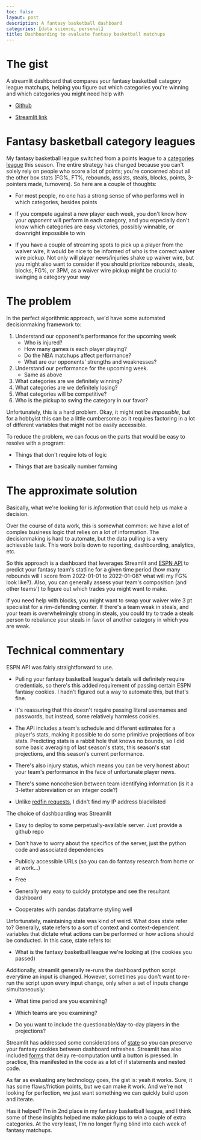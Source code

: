 ```yaml
---
toc: false
layout: post
description: A fantasy basketball dashboard
categories: [data science, personal]
title: Dashboarding to evaluate fantasy basketball matchups
---
```


# The gist

A streamlit dashboard that compares your fantasy basketball category league matchups, helping you figure out which categories you're winning and which categories you might need help with

- [Github](https://github.com/ahy3nz/catsketball)

- [Streamlit link](https://share.streamlit.io/ahy3nz/catsketball/main/catsketball/app.py)

# Fantasy basketball category leagues

My fantasy basketball league switched from a points league to a [categories league](https://sports.yahoo.com/fantasy-basketball-draft-cheat-sheet-for-category-leagues-211118357.html#:~:text=The%20eight%20default%20categories%20are,cat%20and%209%2Dcat%20leagues) this season.
The entire strategy has changed because you can't solely rely on people who score a lot of points; you're concerned about all the other box stats (FG%, FT%, rebounds, assists, steals, blocks, points, 3-pointers made, turnovers).
So here are a couple of thoughts:

- For most people, no one has a strong sense of who performs well in which categories, besides points

- If you compete against a new player each week, you don't know how your _opponent_ will perform in each category, and you especially don't know which categories are easy victories, possibly winnable, or downright impossible to win

- If you have a couple of streaming spots to pick up a player from the waiver wire, it would be nice to be informed of who is the correct waiver wire pickup. Not only will player news/injuries shake up waiver wire, but you might also want to consider if you should prioritze rebounds, steals, blocks, FG%, or 3PM, as a waiver wire pickup might be crucial to swinging a category your way

# The problem

In the perfect algorithmic approach, we'd have some automated decisionmaking framework to:

1. Understand our opponent's performance for the upcoming week
    - Who is injured?
    - How many games is each player playing?
    - Do the NBA matchups affect performance?
    - What are our opponents' strengths and weaknesses?
2. Understand our performance for the upcoming week.
    - Same as above
3. What categories are we definitely winning?
4. What categories are we definitely losing?
5. What categories will be competitive?
6. Who is the pickup to swing the category in our favor?

Unfortunately, this is a hard problem. 
Okay, it might not be _impossible_, but for a hobbyist this can be a little cumbersome as it requires factoring in a lot of different variables that might not be easily accessible.

To reduce the problem, we can focus on the parts that would be easy to resolve with a program:

- Things that don't require lots of logic

- Things that are basically number farming

# The approximate solution

Basically, what we're looking for is _information_ that could help us make a decision.

Over the course of data work, this is somewhat common: we have a lot of complex business logic that relies on a lot of information. 
The decisionmaking is hard to automate, but the data pulling is a very achievable task.
This work boils down to reporting, dashboarding, analytics, etc.

So this approach is a dashboard that leverages Streamlit and [ESPN API](https://github.com/cwendt94/espn-api) to predict your fantasy team's statline for a given time period (how many rebounds will I score from 2022-01-01 to 2022-01-08? what will my FG% look like?).
Also, you can generally assess your team's composition (and other teams') to figure out which trades you might want to make.

If you need help with blocks, you might want to swap your waiver wire 3 pt specialist for a rim-defending center.
If there's a team weak in steals, and your team is overwhelmingly strong in steals, you could try to trade a steals person to rebalance your steals in favor of another category in which you are weak.

# Technical commentary

ESPN API was fairly straightforward to use. 

- Pulling your fantasy basketball league's details will definitely require credentials, so there's this added requirement of passing certain ESPN fantasy cookies. I hadn't figured out a way to automate this, but that's fine.

- It's reassuring that this doesn't require passing literal usernames and passwords, but instead, some relatively harmless cookies.

- The API includes a team's schedule and different estimates for a player's stats, making it possible to do some primitive projections of box stats. Predicting stats is a rabbit hole that knows no bounds, so I did some basic averaging of last season's stats, this season's stat projections, and this season's current performance.

- There's also injury status, which means you can be very honest about your team's performance in the face of unfortunate player news.

- There's some noncohesion between team identifying information (is it a 3-letter abbreviation or an integer code?)

- Unlike [redfin requests](https://github.com/ahy3nz/yellowtail), I didn't find my IP address blacklisted

The choice of dashboarding was Streamlit

- Easy to deploy to some perpetually-available server. Just provide a github repo

- Don't have to worry about the specifics of the server, just the python code and associated dependencies

- Publicly accessible URLs (so you can do fantasy research from home or at work...)

- Free

- Generally very easy to quickly prototype and see the resultant dashboard

- Cooperates with pandas dataframe styling well

Unfortunately, maintaining state was kind of weird.
What does state refer to? 
Generally, state refers to a sort of context and context-dependent variables that dictate what actions can be performed or how actions should be conducted.
In this case, state refers to:

- What is the fantasy basketball league we're looking at (the cookies you passed)


Additionally, streamlit generally re-runs the dashboard python script everytime an input is changed. 
However, sometimes you don't want to re-run the script upon every input change, only when a set of inputs change simultaneously:

- What time period are you examining?

- Which teams are you examining?

- Do you want to include the questionable/day-to-day players in the projections?

Streamlit has addressed some considerations of [state](https://docs.streamlit.io/library/api-reference/session-state) so you can preserve your fantasy cookies between dashboard refreshes.
Streamlit has also included [forms](https://blog.streamlit.io/introducing-submit-button-and-forms/) that delay re-computation until a button is pressed.
In practice, this manifested in the code as a lot of if statements and nested code.

As far as evaluating any technology goes, the gist is: yeah it works. Sure, it has some flaws/friction points, but we can make it work. And we're not looking for perfection, we just want something we can quickly build upon and iterate.

Has it helped? 
I'm in 2nd place in my fantasy basketball league, and I think some of these insights helped me make pickups to win a couple of extra categories.
At the very least, I'm no longer flying blind into each week of fantasy matchups.